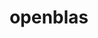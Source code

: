---
title: "openblas"
layout: cache
categories: [package, develop-2024-02-25]
meta: {"versions": ["0.3.26"], "compilers": ["apple-clang@=15.0.0", "gcc@=11.1.0", "gcc@=11.4.0", "gcc@=12.3.0", "gcc@=7.3.1", "gcc@=7.5.0", "gcc@=9.4.0", "oneapi@=2024.0.0"], "oss": ["amzn2", "ubuntu18.04", "ubuntu20.04", "ubuntu22.04", "ventura"], "platforms": ["darwin", "linux"], "targets": ["aarch64", "neoverse_n1", "neoverse_v1", "neoverse_v2", "ppc64le", "x86_64_v3"], "stacks": ["aws-isc", "aws-isc-aarch64", "build_systems", "data-vis-sdk", "e4s", "e4s-neoverse-v2", "e4s-neoverse_v1", "e4s-oneapi", "e4s-power", "e4s-rocm-external", "ml-darwin-aarch64-mps", "ml-linux-x86_64-cpu", "ml-linux-x86_64-cuda", "ml-linux-x86_64-rocm", "radiuss", "radiuss-aws", "radiuss-aws-aarch64", "root", "tutorial"], "num_specs": 22, "num_specs_by_stack": {"root": 22, "ml-darwin-aarch64-mps": 1, "aws-isc-aarch64": 2, "radiuss-aws-aarch64": 2, "radiuss-aws": 1, "aws-isc": 1, "radiuss": 1, "build_systems": 1, "e4s-neoverse_v1": 2, "e4s-power": 2, "data-vis-sdk": 1, "e4s-rocm-external": 1, "e4s": 3, "e4s-neoverse-v2": 2, "ml-linux-x86_64-cuda": 1, "ml-linux-x86_64-rocm": 1, "ml-linux-x86_64-cpu": 1, "tutorial": 2, "e4s-oneapi": 2}}
spec_details: [{"hash": "uu4pwi7ywfd4bebhaahg3jg27hg2jugb", "compiler": "apple-clang@=15.0.0", "versions": ["0.3.26"], "os": "ventura", "platform": "darwin", "target": "aarch64", "variants": ["~bignuma", "build_system=makefile", "~consistent_fpcsr", "~fortran", "~ilp64", "+locking", "+pic", "+shared", "symbol_suffix=none", "threads=none"], "stacks": ["root", "ml-darwin-aarch64-mps"], "size": "-", "tarball": "https://binaries.spack.io/releases/develop-2024-02-25/build_cache/darwin-ventura-aarch64/apple-clang-15.0.0/openblas-0.3.26/darwin-ventura-aarch64-apple-clang-15.0.0-openblas-0.3.26-uu4pwi7ywfd4bebhaahg3jg27hg2jugb.spack"}, {"hash": "6p7ne4rguvaswel3syj2hs7wleyzcd2i", "compiler": "gcc@=7.3.1", "versions": ["0.3.26"], "os": "amzn2", "platform": "linux", "target": "aarch64", "variants": ["~bignuma", "build_system=makefile", "~consistent_fpcsr", "+fortran", "~ilp64", "+locking", "+pic", "+shared", "symbol_suffix=none", "threads=openmp"], "stacks": ["root", "aws-isc-aarch64"], "size": "-", "tarball": "https://binaries.spack.io/releases/develop-2024-02-25/build_cache/linux-amzn2-aarch64/gcc-7.3.1/openblas-0.3.26/linux-amzn2-aarch64-gcc-7.3.1-openblas-0.3.26-6p7ne4rguvaswel3syj2hs7wleyzcd2i.spack"}, {"hash": "gybowazhxvrazvqjmnnqgplkrcikb67u", "compiler": "gcc@=7.3.1", "versions": ["0.3.26"], "os": "amzn2", "platform": "linux", "target": "aarch64", "variants": ["~bignuma", "build_system=makefile", "~consistent_fpcsr", "+fortran", "~ilp64", "+locking", "+pic", "+shared", "symbol_suffix=none", "threads=none"], "stacks": ["root", "radiuss-aws-aarch64"], "size": "-", "tarball": "https://binaries.spack.io/releases/develop-2024-02-25/build_cache/linux-amzn2-aarch64/gcc-7.3.1/openblas-0.3.26/linux-amzn2-aarch64-gcc-7.3.1-openblas-0.3.26-gybowazhxvrazvqjmnnqgplkrcikb67u.spack"}, {"hash": "lwomofqg3djkqsrwnb2umtitrmpikkqe", "compiler": "gcc@=7.3.1", "versions": ["0.3.26"], "os": "amzn2", "platform": "linux", "target": "x86_64_v3", "variants": ["~bignuma", "build_system=makefile", "~consistent_fpcsr", "+fortran", "~ilp64", "+locking", "+pic", "+shared", "symbol_suffix=none", "threads=none"], "stacks": ["root", "radiuss-aws"], "size": "-", "tarball": "https://binaries.spack.io/releases/develop-2024-02-25/build_cache/linux-amzn2-x86_64_v3/gcc-7.3.1/openblas-0.3.26/linux-amzn2-x86_64_v3-gcc-7.3.1-openblas-0.3.26-lwomofqg3djkqsrwnb2umtitrmpikkqe.spack"}, {"hash": "ihrd4hdnch6v4xibauvph27kb6nrra7e", "compiler": "gcc@=7.3.1", "versions": ["0.3.26"], "os": "amzn2", "platform": "linux", "target": "neoverse_n1", "variants": ["~bignuma", "build_system=makefile", "~consistent_fpcsr", "+fortran", "~ilp64", "+locking", "+pic", "+shared", "symbol_suffix=none", "threads=none"], "stacks": ["root", "radiuss-aws-aarch64"], "size": "-", "tarball": "https://binaries.spack.io/releases/develop-2024-02-25/build_cache/linux-amzn2-neoverse_n1/gcc-7.3.1/openblas-0.3.26/linux-amzn2-neoverse_n1-gcc-7.3.1-openblas-0.3.26-ihrd4hdnch6v4xibauvph27kb6nrra7e.spack"}, {"hash": "7tvkcimk6nzzoruxz7yhwycvbewf47vi", "compiler": "gcc@=7.3.1", "versions": ["0.3.26"], "os": "amzn2", "platform": "linux", "target": "neoverse_n1", "variants": ["~bignuma", "build_system=makefile", "~consistent_fpcsr", "+fortran", "~ilp64", "+locking", "+pic", "+shared", "symbol_suffix=none", "threads=openmp"], "stacks": ["root", "aws-isc-aarch64"], "size": "-", "tarball": "https://binaries.spack.io/releases/develop-2024-02-25/build_cache/linux-amzn2-neoverse_n1/gcc-7.3.1/openblas-0.3.26/linux-amzn2-neoverse_n1-gcc-7.3.1-openblas-0.3.26-7tvkcimk6nzzoruxz7yhwycvbewf47vi.spack"}, {"hash": "rgslbyis5amovoah3kvtal24aex3ugli", "compiler": "gcc@=7.3.1", "versions": ["0.3.26"], "os": "amzn2", "platform": "linux", "target": "x86_64_v3", "variants": ["~bignuma", "build_system=makefile", "~consistent_fpcsr", "+fortran", "~ilp64", "+locking", "+pic", "+shared", "symbol_suffix=none", "threads=openmp"], "stacks": ["root", "aws-isc"], "size": "-", "tarball": "https://binaries.spack.io/releases/develop-2024-02-25/build_cache/linux-amzn2-x86_64_v3/gcc-7.3.1/openblas-0.3.26/linux-amzn2-x86_64_v3-gcc-7.3.1-openblas-0.3.26-rgslbyis5amovoah3kvtal24aex3ugli.spack"}, {"hash": "q2t2zacm4utnodezkydku4af3xsavo62", "compiler": "gcc@=7.5.0", "versions": ["0.3.26"], "os": "ubuntu18.04", "platform": "linux", "target": "x86_64_v3", "variants": ["~bignuma", "build_system=makefile", "~consistent_fpcsr", "+fortran", "~ilp64", "+locking", "+pic", "+shared", "symbol_suffix=none", "threads=none"], "stacks": ["root", "radiuss", "build_systems"], "size": "-", "tarball": "https://binaries.spack.io/releases/develop-2024-02-25/build_cache/linux-ubuntu18.04-x86_64_v3/gcc-7.5.0/openblas-0.3.26/linux-ubuntu18.04-x86_64_v3-gcc-7.5.0-openblas-0.3.26-q2t2zacm4utnodezkydku4af3xsavo62.spack"}, {"hash": "g67kzurn4f66t3nxxz7pdnc5sknapkda", "compiler": "gcc@=11.4.0", "versions": ["0.3.26"], "os": "ubuntu20.04", "platform": "linux", "target": "neoverse_v1", "variants": ["~bignuma", "build_system=makefile", "~consistent_fpcsr", "+fortran", "~ilp64", "+locking", "+pic", "+shared", "symbol_suffix=none", "threads=openmp"], "stacks": ["root", "e4s-neoverse_v1"], "size": "-", "tarball": "https://binaries.spack.io/releases/develop-2024-02-25/build_cache/linux-ubuntu20.04-neoverse_v1/gcc-11.4.0/openblas-0.3.26/linux-ubuntu20.04-neoverse_v1-gcc-11.4.0-openblas-0.3.26-g67kzurn4f66t3nxxz7pdnc5sknapkda.spack"}, {"hash": "neef37avyrdciifxx3qj756zxhfgkhbr", "compiler": "gcc@=11.4.0", "versions": ["0.3.26"], "os": "ubuntu20.04", "platform": "linux", "target": "neoverse_v1", "variants": ["~bignuma", "build_system=makefile", "~consistent_fpcsr", "+fortran", "~ilp64", "+locking", "+pic", "~shared", "symbol_suffix=none", "threads=openmp"], "stacks": ["root", "e4s-neoverse_v1"], "size": "-", "tarball": "https://binaries.spack.io/releases/develop-2024-02-25/build_cache/linux-ubuntu20.04-neoverse_v1/gcc-11.4.0/openblas-0.3.26/linux-ubuntu20.04-neoverse_v1-gcc-11.4.0-openblas-0.3.26-neef37avyrdciifxx3qj756zxhfgkhbr.spack"}, {"hash": "3jkffu65tanzfuktzs6hk7h4fzj7cffq", "compiler": "gcc@=9.4.0", "versions": ["0.3.26"], "os": "ubuntu20.04", "platform": "linux", "target": "ppc64le", "variants": ["~bignuma", "build_system=makefile", "~consistent_fpcsr", "+fortran", "~ilp64", "+locking", "+pic", "+shared", "symbol_suffix=none", "threads=openmp"], "stacks": ["root", "e4s-power"], "size": "-", "tarball": "https://binaries.spack.io/releases/develop-2024-02-25/build_cache/linux-ubuntu20.04-ppc64le/gcc-9.4.0/openblas-0.3.26/linux-ubuntu20.04-ppc64le-gcc-9.4.0-openblas-0.3.26-3jkffu65tanzfuktzs6hk7h4fzj7cffq.spack"}, {"hash": "rlnmuptfiyfinwen6xcc4chdcbw4s5kh", "compiler": "gcc@=9.4.0", "versions": ["0.3.26"], "os": "ubuntu20.04", "platform": "linux", "target": "ppc64le", "variants": ["~bignuma", "build_system=makefile", "~consistent_fpcsr", "+fortran", "~ilp64", "+locking", "+pic", "~shared", "symbol_suffix=none", "threads=openmp"], "stacks": ["root", "e4s-power"], "size": "-", "tarball": "https://binaries.spack.io/releases/develop-2024-02-25/build_cache/linux-ubuntu20.04-ppc64le/gcc-9.4.0/openblas-0.3.26/linux-ubuntu20.04-ppc64le-gcc-9.4.0-openblas-0.3.26-rlnmuptfiyfinwen6xcc4chdcbw4s5kh.spack"}, {"hash": "muxvnrh6fjxle54wuc2dkapk4gc226sk", "compiler": "gcc@=11.1.0", "versions": ["0.3.26"], "os": "ubuntu20.04", "platform": "linux", "target": "x86_64_v3", "variants": ["~bignuma", "build_system=makefile", "~consistent_fpcsr", "+fortran", "~ilp64", "+locking", "+pic", "+shared", "symbol_suffix=none", "threads=none"], "stacks": ["root", "data-vis-sdk"], "size": "-", "tarball": "https://binaries.spack.io/releases/develop-2024-02-25/build_cache/linux-ubuntu20.04-x86_64_v3/gcc-11.1.0/openblas-0.3.26/linux-ubuntu20.04-x86_64_v3-gcc-11.1.0-openblas-0.3.26-muxvnrh6fjxle54wuc2dkapk4gc226sk.spack"}, {"hash": "s234fppal6icn7yyiivw3kwnmsblknic", "compiler": "gcc@=11.4.0", "versions": ["0.3.26"], "os": "ubuntu20.04", "platform": "linux", "target": "x86_64_v3", "variants": ["~bignuma", "build_system=makefile", "~consistent_fpcsr", "+fortran", "~ilp64", "+locking", "+pic", "+shared", "symbol_suffix=none", "threads=openmp"], "stacks": ["e4s-rocm-external", "root", "e4s"], "size": "-", "tarball": "https://binaries.spack.io/releases/develop-2024-02-25/build_cache/linux-ubuntu20.04-x86_64_v3/gcc-11.4.0/openblas-0.3.26/linux-ubuntu20.04-x86_64_v3-gcc-11.4.0-openblas-0.3.26-s234fppal6icn7yyiivw3kwnmsblknic.spack"}, {"hash": "pwy5lsivthxadnb2wr5y6ej2ksrdtjqm", "compiler": "gcc@=11.4.0", "versions": ["0.3.26"], "os": "ubuntu20.04", "platform": "linux", "target": "x86_64_v3", "variants": ["~bignuma", "build_system=makefile", "~consistent_fpcsr", "+fortran", "+ilp64", "+locking", "+pic", "+shared", "symbol_suffix=64_", "threads=openmp"], "stacks": ["root", "e4s"], "size": "-", "tarball": "https://binaries.spack.io/releases/develop-2024-02-25/build_cache/linux-ubuntu20.04-x86_64_v3/gcc-11.4.0/openblas-0.3.26/linux-ubuntu20.04-x86_64_v3-gcc-11.4.0-openblas-0.3.26-pwy5lsivthxadnb2wr5y6ej2ksrdtjqm.spack"}, {"hash": "znkdlopihkj4g5xocdv4fb4ksbh2kfhk", "compiler": "gcc@=11.4.0", "versions": ["0.3.26"], "os": "ubuntu20.04", "platform": "linux", "target": "x86_64_v3", "variants": ["~bignuma", "build_system=makefile", "~consistent_fpcsr", "+fortran", "~ilp64", "+locking", "+pic", "~shared", "symbol_suffix=none", "threads=openmp"], "stacks": ["root", "e4s"], "size": "-", "tarball": "https://binaries.spack.io/releases/develop-2024-02-25/build_cache/linux-ubuntu20.04-x86_64_v3/gcc-11.4.0/openblas-0.3.26/linux-ubuntu20.04-x86_64_v3-gcc-11.4.0-openblas-0.3.26-znkdlopihkj4g5xocdv4fb4ksbh2kfhk.spack"}, {"hash": "u4kc5vlwzhij6sqdqafrdcq2ebmndtmd", "compiler": "gcc@=11.4.0", "versions": ["0.3.26"], "os": "ubuntu22.04", "platform": "linux", "target": "neoverse_v2", "variants": ["~bignuma", "build_system=makefile", "~consistent_fpcsr", "+fortran", "~ilp64", "+locking", "+pic", "+shared", "symbol_suffix=none", "threads=openmp"], "stacks": ["root", "e4s-neoverse-v2"], "size": "-", "tarball": "https://binaries.spack.io/releases/develop-2024-02-25/build_cache/linux-ubuntu22.04-neoverse_v2/gcc-11.4.0/openblas-0.3.26/linux-ubuntu22.04-neoverse_v2-gcc-11.4.0-openblas-0.3.26-u4kc5vlwzhij6sqdqafrdcq2ebmndtmd.spack"}, {"hash": "glt3yq6i6ykx2q4nm7rav37qgppmwqkg", "compiler": "gcc@=11.4.0", "versions": ["0.3.26"], "os": "ubuntu22.04", "platform": "linux", "target": "neoverse_v2", "variants": ["~bignuma", "build_system=makefile", "~consistent_fpcsr", "+fortran", "~ilp64", "+locking", "+pic", "~shared", "symbol_suffix=none", "threads=openmp"], "stacks": ["root", "e4s-neoverse-v2"], "size": "-", "tarball": "https://binaries.spack.io/releases/develop-2024-02-25/build_cache/linux-ubuntu22.04-neoverse_v2/gcc-11.4.0/openblas-0.3.26/linux-ubuntu22.04-neoverse_v2-gcc-11.4.0-openblas-0.3.26-glt3yq6i6ykx2q4nm7rav37qgppmwqkg.spack"}, {"hash": "j3xa5b5yfha6swrcq43sahpjjnz73cnb", "compiler": "gcc@=11.4.0", "versions": ["0.3.26"], "os": "ubuntu22.04", "platform": "linux", "target": "x86_64_v3", "variants": ["~bignuma", "build_system=makefile", "~consistent_fpcsr", "+fortran", "~ilp64", "+locking", "+pic", "+shared", "symbol_suffix=none", "threads=none"], "stacks": ["ml-linux-x86_64-cuda", "ml-linux-x86_64-rocm", "root", "ml-linux-x86_64-cpu", "tutorial"], "size": "-", "tarball": "https://binaries.spack.io/releases/develop-2024-02-25/build_cache/linux-ubuntu22.04-x86_64_v3/gcc-11.4.0/openblas-0.3.26/linux-ubuntu22.04-x86_64_v3-gcc-11.4.0-openblas-0.3.26-j3xa5b5yfha6swrcq43sahpjjnz73cnb.spack"}, {"hash": "qsalasiwd4szyizh5hd3vzkibyaxz3ui", "compiler": "gcc@=12.3.0", "versions": ["0.3.26"], "os": "ubuntu22.04", "platform": "linux", "target": "x86_64_v3", "variants": ["~bignuma", "build_system=makefile", "~consistent_fpcsr", "+fortran", "~ilp64", "+locking", "+pic", "+shared", "symbol_suffix=none", "threads=none"], "stacks": ["root", "tutorial"], "size": "-", "tarball": "https://binaries.spack.io/releases/develop-2024-02-25/build_cache/linux-ubuntu22.04-x86_64_v3/gcc-12.3.0/openblas-0.3.26/linux-ubuntu22.04-x86_64_v3-gcc-12.3.0-openblas-0.3.26-qsalasiwd4szyizh5hd3vzkibyaxz3ui.spack"}, {"hash": "wfsysrargrtg7gh3hudreeqk2a7pntzi", "compiler": "oneapi@=2024.0.0", "versions": ["0.3.26"], "os": "ubuntu22.04", "platform": "linux", "target": "x86_64_v3", "variants": ["~bignuma", "build_system=makefile", "~consistent_fpcsr", "+fortran", "~ilp64", "+locking", "+pic", "+shared", "symbol_suffix=none", "threads=openmp"], "stacks": ["root", "e4s-oneapi"], "size": "-", "tarball": "https://binaries.spack.io/releases/develop-2024-02-25/build_cache/linux-ubuntu22.04-x86_64_v3/oneapi-2024.0.0/openblas-0.3.26/linux-ubuntu22.04-x86_64_v3-oneapi-2024.0.0-openblas-0.3.26-wfsysrargrtg7gh3hudreeqk2a7pntzi.spack"}, {"hash": "c7lpawlcpzlvhtlnlyzd6c7almfgwcmk", "compiler": "oneapi@=2024.0.0", "versions": ["0.3.26"], "os": "ubuntu22.04", "platform": "linux", "target": "x86_64_v3", "variants": ["~bignuma", "build_system=makefile", "~consistent_fpcsr", "+fortran", "~ilp64", "+locking", "+pic", "~shared", "symbol_suffix=none", "threads=openmp"], "stacks": ["root", "e4s-oneapi"], "size": "-", "tarball": "https://binaries.spack.io/releases/develop-2024-02-25/build_cache/linux-ubuntu22.04-x86_64_v3/oneapi-2024.0.0/openblas-0.3.26/linux-ubuntu22.04-x86_64_v3-oneapi-2024.0.0-openblas-0.3.26-c7lpawlcpzlvhtlnlyzd6c7almfgwcmk.spack"}]
---
